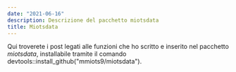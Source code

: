 ```yaml
---
date: "2021-06-16"
description: Descrizione del pacchetto miotsdata
title: Miotsdata
---
```


Qui troverete i post legati alle funzioni che ho scritto e inserito nel pacchetto *miotsdata*, installabile tramite il comando devtools::install_github("mmiots9/miotsdata").
